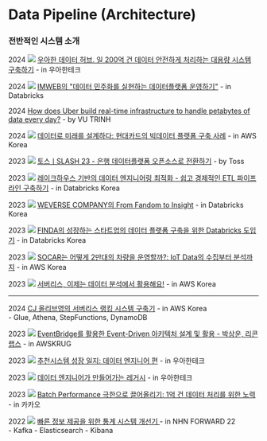 # Data Pipeline (Architecture)

### 전반적인 시스템 소개

2024 ![](<../.gitbook/assets/image (8).png>) [우아한 데이터 허브. 일 200억 건 데이터 안전하게 처리하는 대용량 시스템 구축하기](https://www.youtube.com/watch?v=AtmI56DGhi4) - in 우아한테크

2024 ![](<../.gitbook/assets/image (8).png>) [IMWEB의 "데이터 민주화를 실현하는 데이터플랫폼 운영하기"](https://www.youtube.com/watch?v=hBfi_qaCsRY) - in Databricks

2024 [How does Uber build real-time infrastructure to handle petabytes of data every day?](https://vutr.substack.com/p/i-spent-7-hours-understanding-ubers?utm_source=profile\&utm_medium=reader2) - by VU TRINH

2024 ![](<../.gitbook/assets/image (8).png>) [데이터로 미래를 설계하다: 현대카드의 빅데이터 플랫폼 구축 사례](https://www.youtube.com/watch?v=QZeoxpq17EQ) - in AWS Korea

2023 ![](<../.gitbook/assets/image (8).png>) [토스ㅣSLASH 23 - 은행 데이터플랫폼 오픈소스로 전환하기](https://www.youtube.com/watch?v=RjsG-zKMuX8) - by Toss

2023 ![](<../.gitbook/assets/image (8).png>) [레이크하우스 기반의 데이터 엔지니어링 최적화 - 쉽고 경제적인 ETL 파이프라인 구축하기](https://www.youtube.com/watch?v=PYDUEktRMHI) - in Databricks Korea

2023 ![](<../.gitbook/assets/image (8).png>) [WEVERSE COMPANY의 From Fandom to Insight](https://www.youtube.com/watch?v=-q_0yrmQIyU) - in Databricks Korea

2023 ![](<../.gitbook/assets/image (8).png>) [FINDA의 성장하는 스타트업의 데이터 플랫폼 구축을 위한 Databricks 도입기](https://www.youtube.com/watch?v=_tJjU_oK2Fw) - in Databricks Korea

2023 ![](<../.gitbook/assets/image (8).png>) [SOCAR는 어떻게 2만대의 차량을 운영할까?: IoT Data의 수집부터 분석까지](https://www.youtube.com/watch?v=gZElFqytfac) - in AWS Korea

2023 ![](<../.gitbook/assets/image (8).png>) [서버리스, 이제는 데이터 분석에서 활용해요!](https://www.youtube.com/watch?v=3g3Ktof3VjQ) - in AWS Korea

***

2024 [CJ 올리브영의 서버리스 랭킹 시스템 구축기](https://aws.amazon.com/ko/blogs/tech/oliveyoung-serverless-ranking-system/) - in AWS Korea\
&#x20; \- Glue, Athena, StepFunctions, DynamoDB

2023 ![](<../.gitbook/assets/image (8).png>) [EventBridge를 활용한 Event-Driven 아키텍처 설계 및 활용 - 박상운, 리콘랩스](https://www.youtube.com/watch?v=yLuKmlWrI2E) - in AWSKRUG

2023 ![](<../.gitbook/assets/image (8).png>) [추천시스템 성장 일지: 데이터 엔지니어 편](https://www.youtube.com/watch?v=x49PqlAQC3U) - in 우아한테크

2023 ![](<../.gitbook/assets/image (8).png>) [데이터 엔지니어가 만들어가는 레거시](https://www.youtube.com/watch?v=lbsGKOnXshw) - in 우아한테크

2023 ![](<../.gitbook/assets/image (8).png>) [Batch Performance 극한으로 끌어올리기: 1억 건 데이터 처리를 위한 노력](https://www.youtube.com/watch?v=2IIwQDIi3ys) - in 카카오

2022 ![](<../.gitbook/assets/image (8).png>) [빠른 정보 제공을 위한 통계 시스템 개선기 ](https://www.youtube.com/watch?v=kZnWWq_HzdM)- in NHN FORWARD 22\
&#x20; \- Kafka - Elasticsearch - Kibana

